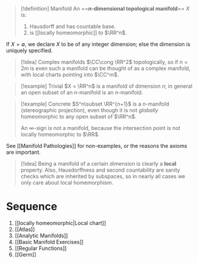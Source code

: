 >[!definition] Manifold
>An ==**$n$-dimensional topological manifold**== $X$ is:
>1. Hausdorff and has countable base.
>2. is [[locally homeomorphic]] to $\RR^n$.

If $X = \emptyset$, we declare $X$ to be of any integer dimension; else the dimension is uniquely specified.

>[!idea] Complex manifolds
>$\CC\cong \RR^2$ topologically, so if $n = 2m$ is even such a manifold can be thought of as a complex manifold, with local charts pointing into $\CC^m$.

>[!example] Trivial
>$X = \RR^n$ is a manifold of dimension $n$; in general an open subset of an $n$-manifold is an $n$-manifold.

>[!example] Concrete
>$S^n\subset \RR^{n+1}$ is a $n$-manifold (stereographic projection), even though it is not *globally* homeomorphic to any open subset of $\RR^n$.
>
>An $\infty$-sign is not a manifold, because the intersection point is not locally homeomorphic to $\RR$.

See [[Manifold Pathologies]] for non-examples, or the reasons the axioms are important.

>[!idea]
> Being a manifold of a certain dimension is clearly a **local** property. Also, Hausdorffness and second countability are sanity checks which are inherited by subspaces, so in nearly all cases we only care about local homemorphism.

# Sequence
1. [[locally homeomorphic|Local chart]]
2. [[Atlas]]
3. [[Analytic Manifolds]]
5. [[Basic Manifold Exercises]]
6. [[Regular Functions]]
7. [[Germ]]